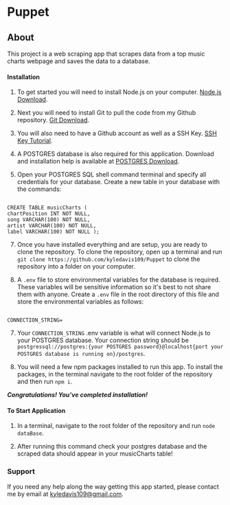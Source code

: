 # Puppet

## About

This project is a web scraping app that scrapes data from a top music charts webpage and saves the data to a database.

#### Installation

1. To get started you will need to install Node.js on your computer. [Node.js Download](https://nodejs.org/en/download/).

2. Next you will need to install Git to pull the code from my Github repository. [Git Download](https://git-scm.com/downloads).

3. You will also need to have a Github account as well as a SSH Key. [SSH Key Tutorial](https://docs.github.com/en/authentication/connecting-to-github-with-ssh/generating-a-new-ssh-key-and-adding-it-to-the-ssh-agent).

4. A POSTGRES database is also required for this application. Download and installation help is available at [POSTGRES Download](https://www.postgresql.org/download/).

5. Open your POSTGRES SQL shell command terminal and specify all credentials for your database. Create a new table in your database with the commands:

```

CREATE TABLE musicCharts (
chartPosition INT NOT NULL,
song VARCHAR(100) NOT NULL,
artist VARCHAR(100) NOT NULL,
label VARCHAR(100) NOT NULL );

```

7. Once you have installed everything and are setup, you are ready to clone the repository. To clone the repository, open up a terminal and run `git clone https://github.com/kyledavis109/Puppet` to clone the repository into a folder on your computer.

8. A `.env` file to store environmental variables for the database is required. These variables will be sensitive information so it's best to not share them with anyone. Create a `.env` file in the root directory of this file and store the environmental variables as follows:

```

CONNECTION_STRING=

```

7. Your `CONNECTION_STRING` .env variable is what will connect Node.js to your POSTGRES database. Your connection string should be `postgressql://postgres:{your POSTGRES password}@localhost{port your POSTGRES database is running on}/postgres`.

8. You will need a few npm packages installed to run this app. To install the packages, in the terminal navigate to the root folder of the repository and then run `npm i`.

***Congratulations! You've completed installation!***

#### To Start Application

1. In a terminal, navigate to the root folder of the repository and run `node dataBase`.

2. After running this command check your postgres database and the scraped data should appear in your musicCharts table!

### Support

If you need any help along the way getting this app started, please contact me by email at kyledavis109@gmail.com.